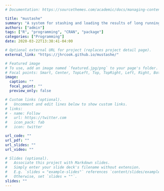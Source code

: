 ```yaml
---
# Documentation: https://sourcethemes.com/academic/docs/managing-content/

title: "mustashe"
summary: "A system for stashing and loading the results of long running computations."
authors: ["admin"]
tags: ["R", "programming", "CRAN", "package"]
categories: ["Programming"]
date: 2020-03-22T13:38:41-04:00

# Optional external URL for project (replaces project detail page).
external_link: "https://jhrcook.github.io/mustashe/"

# Featured image
# To use, add an image named `featured.jpg/png` to your page's folder.
# Focal points: Smart, Center, TopLeft, Top, TopRight, Left, Right, BottomLeft, Bottom, BottomRight.
image:
  caption: ""
  focal_point: ""
  preview_only: false

# Custom links (optional).
#   Uncomment and edit lines below to show custom links.
# links:
# - name: Follow
#   url: https://twitter.com
#   icon_pack: fab
#   icon: twitter

url_code: ""
url_pdf: ""
url_slides: ""
url_video: ""

# Slides (optional).
#   Associate this project with Markdown slides.
#   Simply enter your slide deck's filename without extension.
#   E.g. `slides = "example-slides"` references `content/slides/example-slides.md`.
#   Otherwise, set `slides = ""`.
slides: ""
---
```

